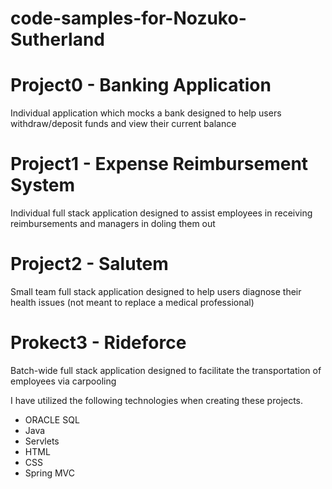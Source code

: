 # code-samples-for-Nozuko-Sutherland

# Project0 - Banking Application
Individual application which mocks a bank designed to help users withdraw/deposit funds and view their current balance

# Project1 - Expense Reimbursement System
Individual full stack application designed to assist employees in receiving reimbursements and managers in doling them out

# Project2 - Salutem
Small team full stack application designed to help users diagnose their health issues (not meant to replace a medical professional)

# Prokect3 - Rideforce
Batch-wide full stack application designed to facilitate the transportation of employees via carpooling

I have utilized the following technologies when creating these projects.
- ORACLE SQL
- Java
- Servlets
- HTML
- CSS
- Spring MVC
